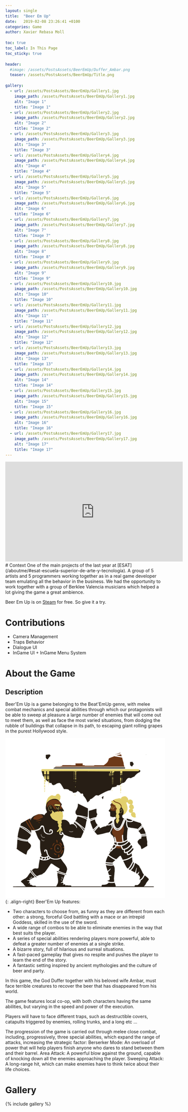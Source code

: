 ```yaml
---
layout: single
title:  "Beer Em Up"
date:   2019-02-08 23:26:41 +0100
categories: Game
author: Xavier Rebasa Moll

toc: true
toc_label: In This Page
toc_sticky: true

header:
  #image: /assets/PostsAssets/BeerEmUp/Duffer_Ambar.png
  teaser: /assets/PostsAssets/BeerEmUp/Title.png

gallery:
  - url: /assets/PostsAssets/BeerEmUp/Gallery1.jpg
    image_path: /assets/PostsAssets/BeerEmUp/Gallery1.jpg
    alt: "Image 1"
    title: "Image 1"
  - url: /assets/PostsAssets/BeerEmUp/Gallery2.jpg
    image_path: /assets/PostsAssets/BeerEmUp/Gallery2.jpg
    alt: "Image 2"
    title: "Image 2"
  - url: /assets/PostsAssets/BeerEmUp/Gallery3.jpg
    image_path: /assets/PostsAssets/BeerEmUp/Gallery3.jpg
    alt: "Image 3"
    title: "Image 3"
  - url: /assets/PostsAssets/BeerEmUp/Gallery4.jpg
    image_path: /assets/PostsAssets/BeerEmUp/Gallery4.jpg
    alt: "Image 4"
    title: "Image 4"
  - url: /assets/PostsAssets/BeerEmUp/Gallery5.jpg
    image_path: /assets/PostsAssets/BeerEmUp/Gallery5.jpg
    alt: "Image 5"
    title: "Image 5"
  - url: /assets/PostsAssets/BeerEmUp/Gallery6.jpg
    image_path: /assets/PostsAssets/BeerEmUp/Gallery6.jpg
    alt: "Image 6"
    title: "Image 6"
  - url: /assets/PostsAssets/BeerEmUp/Gallery7.jpg
    image_path: /assets/PostsAssets/BeerEmUp/Gallery7.jpg
    alt: "Image 7"
    title: "Image 7"
  - url: /assets/PostsAssets/BeerEmUp/Gallery8.jpg
    image_path: /assets/PostsAssets/BeerEmUp/Gallery8.jpg
    alt: "Image 8"
    title: "Image 8"
  - url: /assets/PostsAssets/BeerEmUp/Gallery9.jpg
    image_path: /assets/PostsAssets/BeerEmUp/Gallery9.jpg
    alt: "Image 9"
    title: "Image 9"
  - url: /assets/PostsAssets/BeerEmUp/Gallery10.jpg
    image_path: /assets/PostsAssets/BeerEmUp/Gallery10.jpg
    alt: "Image 10"
    title: "Image 10"
  - url: /assets/PostsAssets/BeerEmUp/Gallery11.jpg
    image_path: /assets/PostsAssets/BeerEmUp/Gallery11.jpg
    alt: "Image 11"
    title: "Image 11"
  - url: /assets/PostsAssets/BeerEmUp/Gallery12.jpg
    image_path: /assets/PostsAssets/BeerEmUp/Gallery12.jpg
    alt: "Image 12"
    title: "Image 12"
  - url: /assets/PostsAssets/BeerEmUp/Gallery13.jpg
    image_path: /assets/PostsAssets/BeerEmUp/Gallery13.jpg
    alt: "Image 13"
    title: "Image 13"
  - url: /assets/PostsAssets/BeerEmUp/Gallery14.jpg
    image_path: /assets/PostsAssets/BeerEmUp/Gallery14.jpg
    alt: "Image 14"
    title: "Image 14"
  - url: /assets/PostsAssets/BeerEmUp/Gallery15.jpg
    image_path: /assets/PostsAssets/BeerEmUp/Gallery15.jpg
    alt: "Image 15"
    title: "Image 15"
  - url: /assets/PostsAssets/BeerEmUp/Gallery16.jpg
    image_path: /assets/PostsAssets/BeerEmUp/Gallery16.jpg
    alt: "Image 16"
    title: "Image 16"
  - url: /assets/PostsAssets/BeerEmUp/Gallery17.jpg
    image_path: /assets/PostsAssets/BeerEmUp/Gallery17.jpg
    alt: "Image 17"
    title: "Image 17"
---
```


<iframe width="560" height="315" src="https://www.youtube.com/embed/Px1C7v5Kizg" frameborder="0" allow="accelerometer; autoplay; encrypted-media; gyroscope; picture-in-picture" allowfullscreen></iframe>

<br>
# Context
One of the main projects of the last year at [ESAT](/aboutme/#esat-escuela-superior-de-arte-y-tecnología). A group of 5 artists and 5 programmers working together as in a real game developer team emulating all the behavior in the business. We had the opportunity to work together with a group of Berklee Valencia musicians which helped a lot giving the game a great ambience.

Beer Em Up is on [Steam](https://store.steampowered.com/app/945880/Beerem_Up/) for free. So give it a try.


# Contributions

- Camera Management
- Traps Behavior
- Dialogue UI
- InGame UI + InGame Menu System

# About the Game
## Description

Beer'Em Up is a game belonging to the Beat'EmUp genre, with melee combat mechanics and special abilities through which our protagonists will be able to sweep at pleasure a large number of enemies that will come out to meet them, as well as face the most varied situations, from dodging the rubble of buildings that collapse in its path, to escaping giant rolling grapes in the purest Hollywood style.

![image-center](/assets/PostsAssets/BeerEmUp/Duffer_Ambar.png){: .align-right}
Beer'Em Up features:
- Two characters to choose from, as funny as they are different from each other: a strong, forceful God battling with a mace or an intrepid Goddess, skilled in the use of the sword.
- A wide range of combos to be able to eliminate enemies in the way that best suits the player.
- A series of special abilities rendering players more powerful, able to defeat a greater number of enemies at a single strike.
- A bizarre story, full of hilarious and surreal situations.
- A fast-paced gameplay that gives no respite and pushes the player to learn the end of the story.
- A fantastic setting inspired by ancient mythologies and the culture of beer and party.

In this game, the God Duffer together with his beloved wife Ambar, must face terrible creatures to recover the beer that has disappeared from his world.

The game features local co-op, with both characters having the same abilities, but varying in the speed and power of the execution.

Players will have to face different traps, such as destructible covers, catapults triggered by enemies, rolling trunks, and a long etc ...

The progression of the game is carried out through melee close combat, including, progressively, three special abilities, which expand the range of attacks, increasing the strategic factor:
Berserker Mode: An overload of power that will help players finish anyone who dares to stand between them and their barrel.
Area Attack: A powerful blow against the ground, capable of knocking down all the enemies ​​approaching the player.
Sweeping Attack: A long-range hit, which can make enemies have to think twice about their life choices.

# Gallery

{% include gallery %}